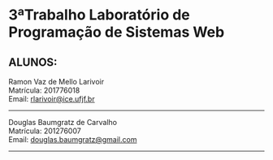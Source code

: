 # 3ªTrabalho Laboratório de Programação de Sistemas Web

## ALUNOS:
Ramon Vaz de Mello Larivoir <br>
Matrícula: 201776018 <br>
Email: rlarivoir@ice.ufjf.br

---

Douglas Baumgratz de Carvalho <br>
Matrícula: 201276007 <br>
Email: douglas.baumgratz@gmail.com  

---



